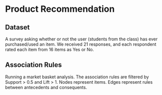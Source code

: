 # Product Recommendation
## Dataset
A survey asking whether or not the user (students from the class) has ever purchased/used an item. We received 21 responses, and each respondent rated each item from 16 items as Yes or No.
## Association Rules
Running a market basket analysis. The association rules are filtered by Support > 0.5 and Lift > 1.
Nodes represent items.
Edges represent rules between antecedents and consequents.
